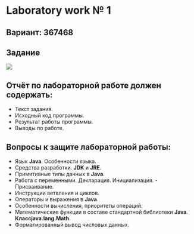 # Laboratory work № 1

## Вариант: 367468

## Задание

<img src="https://media.discordapp.net/attachments/889867107846750281/1017805661096136826/unknown.png">

## Отчёт по лабораторной работе должен содержать:

- Текст задания.
- Исходный код программы.
- Результат работы программы.
- Выводы по работе.

## Вопросы к защите лабораторной работы:

- Язык **Java**. Особенности языка.
- Средства разработки. **JDK** и **JRE**.
- Примитивные типы данных в **Java**.
- Работа с переменными. Декларация. Инициализация. - Присваивание.
- Инструкции ветвления и циклов.
- Операторы и выражения в **Java**. 
- Особенности вычисления, приоритеты операций.
- Математические функции в составе стандартной библиотеки **Java**. **Классjava.lang.Math**.
- Форматированный вывод числовых данных.
